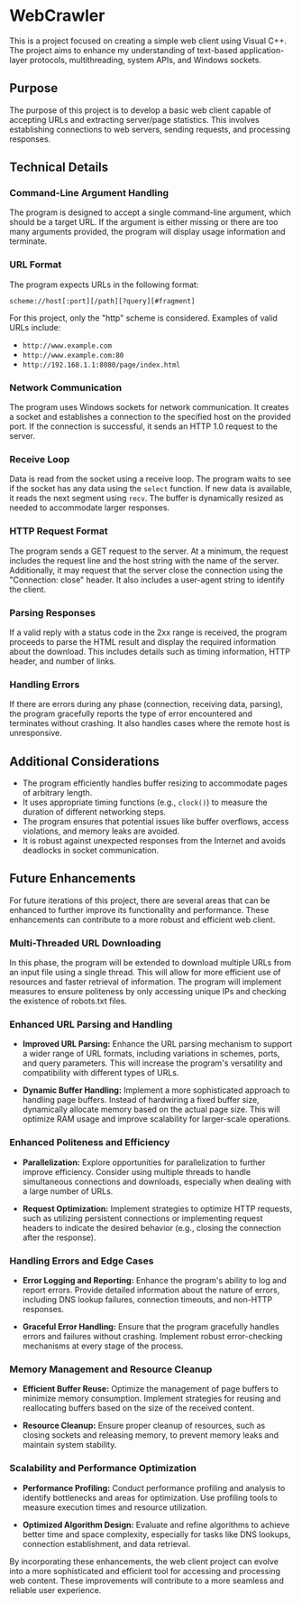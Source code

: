 # WebCrawler

This is a project focused on creating a simple web client using Visual C++. The project aims to enhance my understanding of text-based application-layer protocols, multithreading, system APIs, and Windows sockets.

## Purpose

The purpose of this project is to develop a basic web client capable of accepting URLs and extracting server/page statistics. This involves establishing connections to web servers, sending requests, and processing responses.

## Technical Details

### Command-Line Argument Handling

The program is designed to accept a single command-line argument, which should be a target URL. If the argument is either missing or there are too many arguments provided, the program will display usage information and terminate.

### URL Format

The program expects URLs in the following format:
```
scheme://host[:port][/path][?query][#fragment]
```
For this project, only the "http" scheme is considered. Examples of valid URLs include:
- `http://www.example.com`
- `http://www.example.com:80`
- `http://192.168.1.1:8080/page/index.html`

### Network Communication

The program uses Windows sockets for network communication. It creates a socket and establishes a connection to the specified host on the provided port. If the connection is successful, it sends an HTTP 1.0 request to the server.

### Receive Loop

Data is read from the socket using a receive loop. The program waits to see if the socket has any data using the `select` function. If new data is available, it reads the next segment using `recv`. The buffer is dynamically resized as needed to accommodate larger responses.

### HTTP Request Format

The program sends a GET request to the server. At a minimum, the request includes the request line and the host string with the name of the server. Additionally, it may request that the server close the connection using the "Connection: close" header. It also includes a user-agent string to identify the client.

### Parsing Responses

If a valid reply with a status code in the 2xx range is received, the program proceeds to parse the HTML result and display the required information about the download. This includes details such as timing information, HTTP header, and number of links.

### Handling Errors

If there are errors during any phase (connection, receiving data, parsing), the program gracefully reports the type of error encountered and terminates without crashing. It also handles cases where the remote host is unresponsive.

## Additional Considerations

- The program efficiently handles buffer resizing to accommodate pages of arbitrary length.
- It uses appropriate timing functions (e.g., `clock()`) to measure the duration of different networking steps.
- The program ensures that potential issues like buffer overflows, access violations, and memory leaks are avoided.
- It is robust against unexpected responses from the Internet and avoids deadlocks in socket communication.

## Future Enhancements

For future iterations of this project, there are several areas that can be enhanced to further improve its functionality and performance. These enhancements can contribute to a more robust and efficient web client.

### Multi-Threaded URL Downloading

In this phase, the program will be extended to download multiple URLs from an input file using a single thread. This will allow for more efficient use of resources and faster retrieval of information. The program will implement measures to ensure politeness by only accessing unique IPs and checking the existence of robots.txt files.

### Enhanced URL Parsing and Handling

- **Improved URL Parsing:** Enhance the URL parsing mechanism to support a wider range of URL formats, including variations in schemes, ports, and query parameters. This will increase the program's versatility and compatibility with different types of URLs.

- **Dynamic Buffer Handling:** Implement a more sophisticated approach to handling page buffers. Instead of hardwiring a fixed buffer size, dynamically allocate memory based on the actual page size. This will optimize RAM usage and improve scalability for larger-scale operations.

### Enhanced Politeness and Efficiency

- **Parallelization:** Explore opportunities for parallelization to further improve efficiency. Consider using multiple threads to handle simultaneous connections and downloads, especially when dealing with a large number of URLs.

- **Request Optimization:** Implement strategies to optimize HTTP requests, such as utilizing persistent connections or implementing request headers to indicate the desired behavior (e.g., closing the connection after the response).

### Handling Errors and Edge Cases

- **Error Logging and Reporting:** Enhance the program's ability to log and report errors. Provide detailed information about the nature of errors, including DNS lookup failures, connection timeouts, and non-HTTP responses.

- **Graceful Error Handling:** Ensure that the program gracefully handles errors and failures without crashing. Implement robust error-checking mechanisms at every stage of the process.

### Memory Management and Resource Cleanup

- **Efficient Buffer Reuse:** Optimize the management of page buffers to minimize memory consumption. Implement strategies for reusing and reallocating buffers based on the size of the received content.

- **Resource Cleanup:** Ensure proper cleanup of resources, such as closing sockets and releasing memory, to prevent memory leaks and maintain system stability.

### Scalability and Performance Optimization

- **Performance Profiling:** Conduct performance profiling and analysis to identify bottlenecks and areas for optimization. Use profiling tools to measure execution times and resource utilization.

- **Optimized Algorithm Design:** Evaluate and refine algorithms to achieve better time and space complexity, especially for tasks like DNS lookups, connection establishment, and data retrieval.

By incorporating these enhancements, the web client project can evolve into a more sophisticated and efficient tool for accessing and processing web content. These improvements will contribute to a more seamless and reliable user experience.
